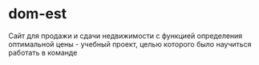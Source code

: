 # dom-est
Сайт для продажи и сдачи недвижимости с функцией определения оптимальной цены - учебный проект, целью которого было научиться работать в команде
